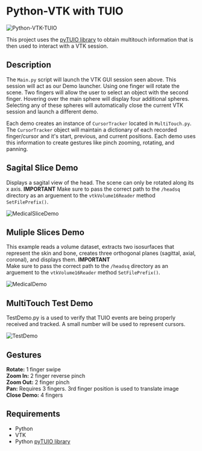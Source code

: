 # Python-VTK with TUIO

![Python-VTK-TUIO](http://imgur.com/aiaUtrQ.png)

This project uses the [pyTUIO library](http://code.google.com/p/pytuio/) to obtain multitouch information that is then used to interact with a VTK session. 

## Description

The `Main.py` script will launch the VTK GUI session seen above. This session will act as our Demo launcher. Using one finger will rotate the scene. 
Two fingers will allow the user to select an object with the second finger. Hovering over the main sphere will display four additional spheres. 
Selecting any of these spheres will automatically close the current VTK session and launch a different demo.

Each demo creates an instance of `CursorTracker` located in `MultiTouch.py`. The `CursorTracker` object will maintain a dictionary of each recorded finger/cursor
and it's start, previous, and current positions. Each demo uses this information to create gestures like pinch zooming, rotating, and panning. 


## Sagital Slice Demo

Displays a sagital view of the head. The scene can only be rotated along its x axis. 
**IMPORTANT** 
Make sure to pass the correct path to the `/headsq` directory as an arguement to the `vtkVolume16Reader` method `SetFilePrefix()`.

![MedicalSliceDemo](http://imgur.com/ih5lstj.png)


## Muliple Slices Demo

This example reads a volume dataset, extracts two isosurfaces that represent the skin and bone, creates three orthogonal planes
(sagittal, axial, coronal), and displays them. 
**IMPORTANT**  
Make sure to pass the correct path to the `/headsq` directory as an arguement to the `vtkVolume16Reader` method `SetFilePrefix()`.

![MedicalDemo](http://imgur.com/U6CnZJx.png)


## MultiTouch Test Demo

TestDemo.py is a used to verify that TUIO events are being properly received and tracked.
A small number will be used to represent cursors.

![TestDemo](http://imgur.com/NuxzOWo.png)


## Gestures

**Rotate:** 1 finger swipe   
**Zoom In:** 2 finger reverse pinch   
**Zoom Out:** 2 finger pinch   
**Pan:** Requires 3 fingers. 3rd finger position is used to translate image   
**Close Demo:** 4 fingers  


## Requirements

* Python
* VTK
* Python [pyTUIO library](http://code.google.com/p/pytuio/)
